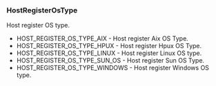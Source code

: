 ### HostRegisterOsType
Host register OS type.

- HOST_REGISTER_OS_TYPE_AIX - Host register Aix OS Type.
- HOST_REGISTER_OS_TYPE_HPUX - Host register Hpux OS Type.
- HOST_REGISTER_OS_TYPE_LINUX - Host register Linux OS type.
- HOST_REGISTER_OS_TYPE_SUN_OS - Host register Sun OS Type.
- HOST_REGISTER_OS_TYPE_WINDOWS - Host register Windows OS type.
